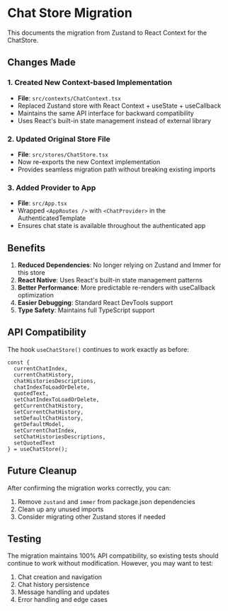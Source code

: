 # Chat Store Migration

This documents the migration from Zustand to React Context for the ChatStore.

## Changes Made

### 1. Created New Context-based Implementation
- **File**: `src/contexts/ChatContext.tsx`
- Replaced Zustand store with React Context + useState + useCallback
- Maintains the same API interface for backward compatibility
- Uses React's built-in state management instead of external library

### 2. Updated Original Store File
- **File**: `src/stores/ChatStore.tsx` 
- Now re-exports the new Context implementation
- Provides seamless migration path without breaking existing imports

### 3. Added Provider to App
- **File**: `src/App.tsx`
- Wrapped `<AppRoutes />` with `<ChatProvider>` in the AuthenticatedTemplate
- Ensures chat state is available throughout the authenticated app

## Benefits

1. **Reduced Dependencies**: No longer relying on Zustand and Immer for this store
2. **React Native**: Uses React's built-in state management patterns
3. **Better Performance**: More predictable re-renders with useCallback optimization
4. **Easier Debugging**: Standard React DevTools support
5. **Type Safety**: Maintains full TypeScript support

## API Compatibility

The hook `useChatStore()` continues to work exactly as before:

```tsx
const {
  currentChatIndex,
  currentChatHistory,
  chatHistoriesDescriptions,
  chatIndexToLoadOrDelete,
  quotedText,
  setChatIndexToLoadOrDelete,
  getCurrentChatHistory,
  setCurrentChatHistory,
  setDefaultChatHistory,
  getDefaultModel,
  setCurrentChatIndex,
  setChatHistoriesDescriptions,
  setQuotedText
} = useChatStore();
```

## Future Cleanup

After confirming the migration works correctly, you can:

1. Remove `zustand` and `immer` from package.json dependencies
2. Clean up any unused imports
3. Consider migrating other Zustand stores if needed

## Testing

The migration maintains 100% API compatibility, so existing tests should continue to work without modification. However, you may want to test:

1. Chat creation and navigation
2. Chat history persistence
3. Message handling and updates
4. Error handling and edge cases
